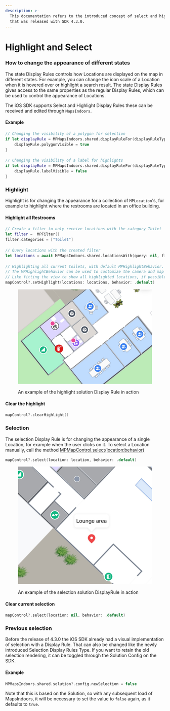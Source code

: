 ```yaml
---
description: >-
  This documentation refers to the introduced concept of select and highlight
  that was released with SDK 4.3.0.
---
```


# Highlight and Select

### How to change the appearance of different states <a href="#how-to-change-the-appearance-of-different-states" id="how-to-change-the-appearance-of-different-states"></a>

The state Display Rules controls how Locations are displayed on the map in different states. For example, you can change the icon scale of a Location when it is hovered over or highlight a search result. The state Display Rules gives access to the same properties as the regular Display Rules, which can be used to control the appearance of Locations.

The iOS SDK supports Select and Highlight Display Rules these can be received and edited through `MapsIndoors`.

#### **Example**

```swift
// Changing the visibility of a polygon for selection
if let displayRule = MPMapsIndoors.shared.displayRuleFor(displayRuleType: .selection) {
    displayRule.polygonVisible = true
}

​// Changing the visibility of a label for highlights
if let displayRule = MPMapsIndoors.shared.displayRuleFor(displayRuleType: .highlight) {
    displayRule.labelVisible = false
}
```

### Highlight <a href="#highlight" id="highlight"></a>

Highlight is for changing the appearance for a collection of `MPLocation`'s, for example to highlight where the restrooms are located in an office building.

#### **Highlight all Restrooms**

```swift
// Create a filter to only receive locations with the category Toilet
let filter =  MPFilter()
filter.categories = ["Toilet"]

// Query locations with the created filter
let locations = await MPMapsIndoors.shared.locationsWith(query: nil, filter: filter)

// Highlighting all current toilets, with default MPHighlightBehavior.
// The MPHighlightBehavior can be used to customize the camera and map behavior when applying it.
// Like fitting the view to show all highlighted locations, if possible.
mapControl?.setHighlight(locations: locations, behavior: .default)
```

<figure><img src="../../.gitbook/assets/ios-highlighted-locations.jpg" alt="" width="563"><figcaption><p>An example of the highlight solution Display Rule in action</p></figcaption></figure>

#### Clear the highlight

```swift
mapControl?.clearHighlight()
```

### Selection <a href="#selection" id="selection"></a>

The selection Display Rule is for changing the appearance of a single Location, for example when the user clicks on it. To select a Location manually, call the method [MPMapControl.select(location:behavior)](https://app.mapsindoors.com/mapsindoors/reference/ios/4.3.2/documentation/mapsindoors/mpmapcontrol/select\(location:behavior:\))

```swift
mapControl?.select(location: location, behavior: .default)
```

<figure><img src="../../.gitbook/assets/ios-selected-location.jpg" alt="" width="563"><figcaption><p>An example of the selection solution DisplayRule in action</p></figcaption></figure>

#### **Clear current selection**

```swift
mapControl?.select(location: nil, behavior: .default)
```

### Previous selection <a href="#previous-selection" id="previous-selection"></a>

Before the release of 4.3.0 the iOS SDK already had a visual implementation of selection with a Display Rule. That can also be changed like the newly introduced Selection Display Rules Type. If you want to retain the old selection rendering, it can be toggled through the Solution Config on the SDK.

#### **Example**

```swift
MPMapsIndoors.shared.solution?.config.newSelection = false
```

Note that this is based on the Solution, so with any subsequent load of MapsIndoors, it will be necessary to set the value to `false` again, as it defaults to `true`.
